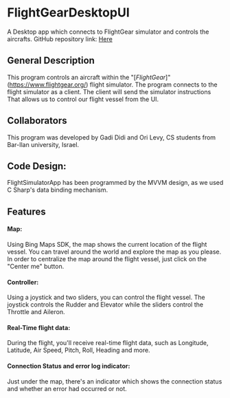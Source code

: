 # FlightGearDesktopUI

A Desktop app which connects to FlightGear simulator and controls the aircrafts.
GitHub repository link: [Here](https://github.com/ori294/FlightGearDesktopUI)

## General Description

This program controls an aircraft within the "[_FlightGear_]" (https://www.flightgear.org/) flight simulator. 
The program connects to the flight simulator as a client.
The client will send the simulator instructions That allows us to control our flight vessel from the UI.

## Collaborators

This program was developed by Gadi Didi and Ori Levy, CS students from Bar-Ilan university, Israel.


## Code Design:
FlightSimulatorApp has been programmed by the MVVM design, as we used C Sharp's data binding mechanism.

## Features
#### Map:
Using Bing Maps SDK, the map shows the current location of the flight vessel. You can travel around the world and explore the map as you please. In order to centralize the map around the flight vessel, just click on the "Center me" button.

#### Controller:
Using a joystick and two sliders, you can control the flight vessel. The joystick controls the Rudder and Elevator while the sliders control the Throttle and Aileron.

#### Real-Time flight data:
During the flight, you'll receive real-time flight data, such as Longitude, Latitude, Air Speed, Pitch, Roll, Heading and more.

#### Connection Status and error log indicator:
Just under the map, there's an indicator which shows the connection status and whether an error had occurred or not.
